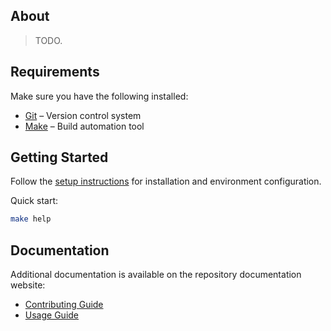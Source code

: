 ## About

> TODO.

## Requirements

Make sure you have the following installed:

- [Git](https://git-scm.com/downloads) – Version control system
- [Make](https://www.gnu.org/software/make/#download) – Build automation tool

## Getting Started

Follow the [setup instructions](https://ConstructCloud.github.io/server/setup) for installation and environment configuration.

Quick start:

```bash
make help
```

## Documentation

Additional documentation is available on the repository documentation website:

- [Contributing Guide](https://ConstructCloud.github.io/server/contributing)
- [Usage Guide](https://ConstructCloud.github.io/server/usage)
